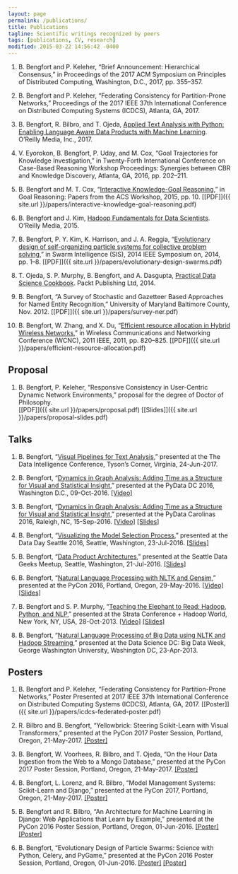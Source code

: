```yaml
---
layout: page
permalink: /publications/
title: Publications
tagline: Scientific writings recognized by peers
tags: [publications, CV, research]
modified: 2015-03-22 14:56:42 -0400
---
```


1. B. Bengfort and P. Keleher, “Brief Announcement: Hierarchical Consensus,” in Proceedings of the 2017 ACM Symposium on Principles of Distributed Computing, Washington, D.C., 2017, pp. 355–357. <!-- [[PDF]]({{ site.url }}/papers/brief-annoucement-hierarchical-consensus.pdf) -->

2. B. Bengfort and P. Keleher, “Federating Consistency for Partition-Prone Networks,” Proceedings of the 2017 IEEE 37th International Conference on Distributed Computing Systems (ICDCS), Atlanta, GA, 2017. <!-- [[PDF]]({{ site.url }}/papers/federated-consistency.pdf) -->

3. B. Bengfort, R. Bilbro, and T. Ojeda, [Applied Text Analysis with Python: Enabling Language Aware Data Products with Machine Learning](http://shop.oreilly.com/product/0636920052555.do). O’Reilly Media, Inc., 2017.

4. V. Eyorokon, B. Bengfort, P. Uday, and M. Cox, “Goal Trajectories for Knowledge Investigation,” in Twenty-Forth International Conference on Case-Based Reasoning Workshop Proceedings: Synergies between CBR and Knowledge Discovery, Atlanta, GA, 2016, pp. 202–211.

5. B. Bengfort and M. T. Cox, “[Interactive Knowledge-Goal Reasoning](http://www.cc.gatech.edu/~svattam/goal-reasoning/papers.html),” in Goal Reasoning: Papers from the ACS Workshop, 2015, pp. 10. [[PDF]]({{ site.url }}/papers/interactive-knowledge-goal-reasoning.pdf)

6. B. Bengfort and J. Kim, [Hadoop Fundamentals for Data Scientists](http://shop.oreilly.com/product/0636920035183.do). O’Reilly Media, 2015.

7. B. Bengfort, P. Y. Kim, K. Harrison, and J. A. Reggia, “[Evolutionary design of self-organizing particle systems for collective problem solving](http://ieeexplore.ieee.org/xpl/articleDetails.jsp?arnumber=7011790&punumber%3D6999010%26sortType%3Dasc_p_Sequence%26filter%3DAND%28p_IS_Number%3A7011763%29%26pageNumber%3D2),” in Swarm Intelligence (SIS), 2014 IEEE Symposium on, 2014, pp. 1–8. [[PDF]]({{ site.url }}/papers/evolutionary-design-swarms.pdf)

8. T. Ojeda, S. P. Murphy, B. Bengfort, and A. Dasgupta, [Practical Data Science Cookbook](https://www.packtpub.com/big-data-and-business-intelligence/practical-data-science-cookbook). Packt Publishing Ltd, 2014.

9. B. Bengfort, “A Survey of Stochastic and Gazetteer Based Approaches for Named Entity Recognition,” University of Maryland Baltimore County, Nov. 2012. [[PDF]]({{ site.url }}/papers/survey-ner.pdf)

10. B. Bengfort, W. Zhang, and X. Du, “[Efficient resource allocation in Hybrid Wireless Networks](http://ieeexplore.ieee.org/xpl/login.jsp?tp=&arnumber=5779238&url=http%3A%2F%2Fieeexplore.ieee.org%2Fxpls%2Fabs_all.jsp%3Farnumber%3D5779238),” in Wireless Communications and Networking Conference (WCNC), 2011 IEEE, 2011, pp. 820–825. [[PDF]]({{ site.url }}/papers/efficient-resource-allocation.pdf)

## Proposal

1. B. Bengfort, P. Keleher, “Responsive Consistency in User-Centric Dynamic Network Environments,” proposal for the degree of Doctor of Philosophy. <br /> [[PDF]]({{ site.url }}/papers/proposal.pdf) [[Slides]]({{ site.url }}/papers/proposal-slides.pdf)

## Talks

1. B. Bengfort, “[Visual Pipelines for Text Analysis](https://speakerdeck.com/dataintelligence/visual-pipelines-for-text-analysis),” presented at the The Data Intelligence Conference, Tyson’s Corner, Virginia, 24-Jun-2017.

2. B. Bengfort, “[Dynamics in Graph Analysis: Adding Time as a Structure for Visual and Statistical Insight](http://pydata.org/dc2016/schedule/presentation/36/),” presented at the PyData DC 2016, Washington D.C., 09-Oct-2016. [[Video]](https://www.youtube.com/watch?v=QhMZ1PmlJn4)

3. B. Bengfort, “[Dynamics in Graph Analysis: Adding Time as a Structure for Visual and Statistical Insight](http://pydata.org/carolinas2016/schedule/presentation/39/),” presented at the PyData Carolinas 2016, Raleigh, NC, 15-Sep-2016. [[Video]](https://www.youtube.com/watch?v=RgixxVpfXDY&t=98s) [[Slides]](http://www.slideshare.net/BenjaminBengfort/dynamics-in-graph-analysis-pydata-carolinas-2016)

4. B. Bengfort, “[Visualizing the Model Selection Process](http://datadayseattle.com/sessions),” presented at the Data Day Seattle 2016, Seattle, Washington, 23-Jul-2016. [[Slides]](http://www.slideshare.net/BenjaminBengfort/visualizing-the-model-selection-process)

5. B. Bengfort, “[Data Product Architectures](http://www.meetup.com/seattle-data-geeks/events/230377963/),” presented at the Seattle Data Geeks Meetup, Seattle, Washington, 21-Jul-2016. [[Slides]](http://www.slideshare.net/BenjaminBengfort/data-product-architectures)

6. B. Bengfort, “[Natural Language Processing with NLTK and Gensim](https://us.pycon.org/2016/schedule/presentation/1597/),” presented at the PyCon 2016, Portland, Oregon, 29-May-2016. [[Video]](https://www.youtube.com/watch?v=itKNpCPHq3I) [[Slides]](http://pycon.districtdatalabs.com/tutorial/#/title)

7. B. Bengfort and S. P. Murphy, “[Teaching the Elephant to Read: Hadoop, Python, and NLP](http://strataconf.com/stratany2013/public/schedule/detail/30806),” presented at the Strata Conference + Hadoop World, New York, NY, USA, 28-Oct-2013. [[Video]](https://youtu.be/2642kr9-cB0) [[Slides]](https://github.com/bbengfort/strata-teaching-the-elephant-to-read)

8. B. Bengfort, “[Natural Language Processing of Big Data using NLTK and Hadoop Streaming](http://www.meetup.com/Data-Science-DC/events/109386702/),” presented at the Data Science DC: Big Data Week, George Washington University, Washington DC, 23-Apr-2013.

## Posters

1. B. Bengfort and P. Keleher, “Federating Consistency for Partition-Prone Networks,” Poster Presented at 2017 IEEE 37th International Conference on Distributed Computing Systems (ICDCS), Atlanta, GA, 2017. [[Poster]]({{ site.url }}/papers/icdcs-federated-poster.pdf)

2. R. Bilbro and B. Bengfort, “Yellowbrick: Steering Scikit-Learn with Visual Transformers,” presented at the PyCon 2017 Poster Session, Portland, Oregon, 21-May-2017. [[Poster]](http://pycon.districtdatalabs.com/posters/yellow-brick.pdf)

3. B. Bengfort, W. Voorhees, R. Bilbro, and T. Ojeda, “On the Hour Data Ingestion from the Web to a Mongo Database,” presented at the PyCon 2017 Poster Session, Portland, Oregon, 21-May-2017. [[Poster]](http://pycon.districtdatalabs.com/posters/Baileen.pdf)

4. B. Bengfort, L. Lorenz, and R. Bilbro, “Model Management Systems: Scikit-Learn and Django,” presented at the PyCon 2017, Portland, Oregon, 21-May-2017. [[Poster]](http://pycon.districtdatalabs.com/posters/discourse.pdf)

5. B. Bengfort and R. Bilbro, “An Architecture for Machine Learning in Django: Web Applications that Learn by Example,” presented at the PyCon 2016 Poster Session, Portland, Oregon, 01-Jun-2016. [[Poster]](http://pycon.districtdatalabs.com/posters/machine-learning/horizontal/ddl-machine-learning-print.pdf) [[Poster]](http://pycon.districtdatalabs.com/posters/machine-learning/vertical/ddl-machine-learning-vert.pdf)

6. B. Bengfort, “Evolutionary Design of Particle Swarms: Science with Python, Celery, and PyGame,” presented at the PyCon 2016 Poster Session, Portland, Oregon, 01-Jun-2016. [[Poster]](http://pycon.districtdatalabs.com/posters/python-for-science/horizontal/ddl-python-for-science-horz-print.pdf) [[Poster]](http://pycon.districtdatalabs.com/posters/python-for-science/vertical/ddl-python-for-science-print.pdf)
